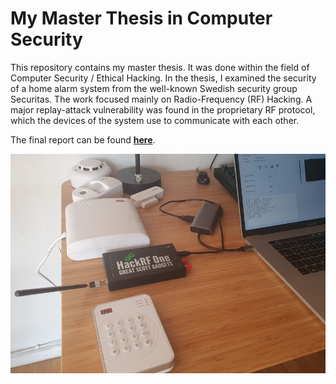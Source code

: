 # My Master Thesis in Computer Security
This repository contains my master thesis. It was done within the field of Computer Security / Ethical Hacking. In the thesis, I examined the security of a home alarm system from the well-known Swedish security group Securitas. The work focused mainly on Radio-Frequency (RF) Hacking. A major replay-attack vulnerability was found in the proprietary RF protocol, which the devices of the system use to communicate with each other.

The final report can be found [**here**](https://www.diva-portal.org/smash/record.jsf?pid=diva2:1600180).

![hacking setup](./images/6-pentesting/lab-setup.png)
